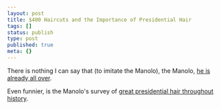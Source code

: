 ```yaml
---
layout: post
title: $400 Haircuts and the Importance of Presidential Hair
tags: []
status: publish
type: post
published: true
meta: {}
---
```

There is nothing I can say that (to imitate the Manolo), the Manolo, [he is already all over](http://www.pajamasmedia.com/2007/04/hair_ball.php).

Even funnier, is the Manolo's survey of [great presidential hair throughout history](http://politicscentral.com/2006/09/24/hail_to_the_coif.php).

